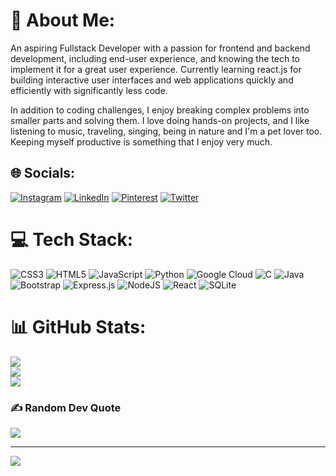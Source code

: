 # 💫 About Me:
An aspiring Fullstack Developer with a passion for frontend and backend development, including end-user experience, and knowing the tech to implement it for a great user experience. Currently learning react.js for building interactive user interfaces and web applications quickly and efficiently with significantly less code. 

In addition to coding challenges, I enjoy breaking complex problems into smaller parts and solving them. I love doing hands-on projects, and I like listening to music, traveling, singing, being in nature and I'm a pet lover too. Keeping myself productive is something that I enjoy very much. 


## 🌐 Socials:
[![Instagram](https://img.shields.io/badge/Instagram-%23E4405F.svg?logo=Instagram&logoColor=white)](https://instagram.com/pramod._.raina) [![LinkedIn](https://img.shields.io/badge/LinkedIn-%230077B5.svg?logo=linkedin&logoColor=white)](https://linkedin.com/in/pramodtoleti) [![Pinterest](https://img.shields.io/badge/Pinterest-%23E60023.svg?logo=Pinterest&logoColor=white)](https://pinterest.com/pramu47) [![Twitter](https://img.shields.io/badge/Twitter-%231DA1F2.svg?logo=Twitter&logoColor=white)](https://twitter.com/pramod_toleti) 

# 💻 Tech Stack:
![CSS3](https://img.shields.io/badge/css3-%231572B6.svg?style=for-the-badge&logo=css3&logoColor=white) ![HTML5](https://img.shields.io/badge/html5-%23E34F26.svg?style=for-the-badge&logo=html5&logoColor=white) ![JavaScript](https://img.shields.io/badge/javascript-%23323330.svg?style=for-the-badge&logo=javascript&logoColor=%23F7DF1E) ![Python](https://img.shields.io/badge/python-3670A0?style=for-the-badge&logo=python&logoColor=ffdd54) ![Google Cloud](https://img.shields.io/badge/Google%20Cloud-%234285F4.svg?style=for-the-badge&logo=google-cloud&logoColor=white) ![C](https://img.shields.io/badge/c-%2300599C.svg?style=for-the-badge&logo=c&logoColor=white) ![Java](https://img.shields.io/badge/java-%23ED8B00.svg?style=for-the-badge&logo=java&logoColor=white) ![Bootstrap](https://img.shields.io/badge/bootstrap-%23563D7C.svg?style=for-the-badge&logo=bootstrap&logoColor=white) ![Express.js](https://img.shields.io/badge/express.js-%23404d59.svg?style=for-the-badge&logo=express&logoColor=%2361DAFB) ![NodeJS](https://img.shields.io/badge/node.js-6DA55F?style=for-the-badge&logo=node.js&logoColor=white) ![React](https://img.shields.io/badge/react-%2320232a.svg?style=for-the-badge&logo=react&logoColor=%2361DAFB) ![SQLite](https://img.shields.io/badge/sqlite-%2307405e.svg?style=for-the-badge&logo=sqlite&logoColor=white) 
# 📊 GitHub Stats:
![](https://github-readme-stats.vercel.app/api?username=PramodToleti&theme=dark&hide_border=false&include_all_commits=false&count_private=false)<br/>
![](https://github-readme-streak-stats.herokuapp.com/?user=PramodToleti&theme=dark&hide_border=false)<br/>
![](https://github-readme-stats.vercel.app/api/top-langs/?username=PramodToleti&theme=dark&hide_border=false&include_all_commits=false&count_private=false&layout=compact)

### ✍️ Random Dev Quote
![](https://quotes-github-readme.vercel.app/api?type=horizontal&theme=radical)

---
[![](https://visitcount.itsvg.in/api?id=PramodToleti&icon=2&color=5)](https://visitcount.itsvg.in)
